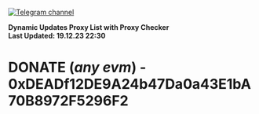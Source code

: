 [![Telegram channel](https://img.shields.io/endpoint?url=https://runkit.io/damiankrawczyk/telegram-badge/branches/master?url=https://t.me/n4z4v0d)](https://t.me/n4z4v0d) 

**Dynamic Updates Proxy List with Proxy Checker**  
**Last Updated: 19.12.23 22:30**

# DONATE (_any evm_) - 0xDEADf12DE9A24b47Da0a43E1bA70B8972F5296F2
